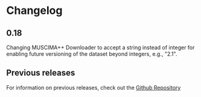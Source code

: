 

Changelog
=========

0.18
---
Changing MUSCIMA++ Downloader to accept a string instead of integer for enabling
future versioning of the dataset beyond integers, e.g., "2.1".

Previous releases
---
For information on previous releases, check out the [Github Repository](https://github.com/apacha/OMR-Datasets/releases)